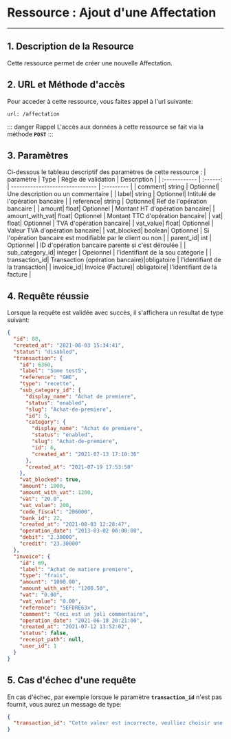 # Ressource : Ajout d'une Affectation

---

## 1. Description de la Resource

Cette ressource permet de créer une nouvelle Affectation.

## 2. URL et Méthode d'accès

Pour acceder à cette ressource, vous faites appel à l'url suivante:

```
url: /affectation
```

::: danger Rappel
L'accès aux données à cette ressource se fait via la méthode **`POST`**
:::

## 3. Paramètres

Ci-dessous le tableau descriptif des paramètres de cette ressource :
| paramètre | Type | Règle de validation | Description |
| :------------ | :------: | ------------------------------- | :--------- |
| comment| string | Optionnel| Une description ou un commentaire |
| label| string | Optionnel| Intitulé de l'opération bancaire |
| reference| string | Optionnel| Ref de l'opération bancaire |
| amount| float| Optionnel | Montant HT d'opération bancaire|
| amount_with_vat| float| Optionnel | Montant TTC d'opération bancaire|
| vat| float| Optionnel | TVA d'opération bancaire|
| vat_value| float| Optionnel | Valeur TVA d'opération bancaire|
| vat_blocked| boolean| Optionnel | Si l'opération bancaire est modifiable par le client ou non |
| parent_id| int | Optionnel | ID d'opération bancaire parente si c'est déroulée |
| sub_category_id| integer | Opeionnel | l'identifiant de la sou catégorie |
| transaction_id| Transaction (opération bancaire)|obligatoire | l'identifiant de la transaction|
| invoice_id| Invoice (Facture)| obligatoire| l'identifiant de la facture |

## 4. Requête réussie

Lorsque la requête est validée avec succès, il s'affichera un resultat de type suivant:

```json
{
  "id": 88,
  "created_at": "2021-08-03 15:34:41",
  "status": "disabled",
  "transaction": {
    "id": 6360,
    "label": "Some test5",
    "reference": "GHE",
    "type": "recette",
    "sub_category_id": {
      "display_name": "Achat de premiere",
      "status": "enabled",
      "slug": "Achat-de-premiere",
      "id": 5,
      "category": {
        "display_name": "Achat de premiere",
        "status": "enabled",
        "slug": "Achat-de-premiere",
        "id": 6,
        "created_at": "2021-07-13 17:10:36"
      },
      "created_at": "2021-07-19 17:53:50"
    },
    "vat_blocked": true,
    "amount": 1000,
    "amount_with_vat": 1200,
    "vat": "20.0",
    "vat_value": 200,
    "code_fiscal": "206000",
    "bank_id": 22,
    "created_at": "2021-08-03 12:28:47",
    "operation_date": "2013-03-02 00:00:00",
    "debit": "2.30000",
    "credit": "23.30000"
  },
  "invoice": {
    "id": 69,
    "label": "Achat de matiere premiere",
    "type": "frais",
    "amount": "1000.00",
    "amount_with_vat": "1200.50",
    "vat": "0.00",
    "vat_value": "0.00",
    "reference": "5EFDRE63x",
    "comment": "Ceci est un joli commentaire",
    "operation_date": "2021-06-18 20:21:00",
    "created_at": "2021-07-12 13:52:02",
    "status": false,
    "receipt_path": null,
    "user_id": 1
  }
}
```

## 5. Cas d'échec d'une requête

En cas d'échec, par exemple lorsque le paramètre **`transaction_id`** n'est pas fournit, vous aurez un message de type:

```json
{
  "transaction_id": "Cette valeur est incorrecte, veulliez choisir une valeur correcte!"
}
```
